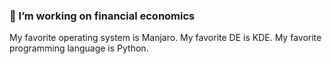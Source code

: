 ### 🔭 I’m working on financial economics
My favorite operating system is Manjaro. My favorite DE is KDE. 
My favorite programming language is Python.

<!--
**mtubani/mtubani** is a ✨ _special_ ✨ repository because its `README.md` (this file) appears on your GitHub profile.

-->
